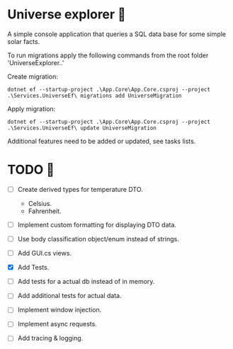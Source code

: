 
# Universe explorer :milky_way:

A simple console application that queries a SQL data base for
some simple solar facts.

To run migrations apply the following commands from the root folder 'UniverseExplorer\..'

Create migration:
```
dotnet ef --startup-project .\App.Core\App.Core.csproj --project .\Services.UniverseEf\ migrations add UniverseMigration
```

Apply migration:
```
dotnet ef --startup-project .\App.Core\App.Core.csproj --project .\Services.UniverseEf\ update UniverseMigration
```

Additional features need to be added or updated, see tasks lists.


# TODO :stars:

- [ ] Create derived types for temperature DTO.
	- Celsius.
	- Fahrenheit.
- [ ] Implement custom formatting for displaying DTO data.
- [ ] Use body classification object/enum instead of strings.
- [ ] Add GUI.cs views.
- [X] Add Tests.
- [ ] Add tests for a actual db instead of in memory.
- [ ] Add additional tests for actual data.
- [ ] Implement window injection.
- [ ] Implement async requests.
- [ ] Add tracing & logging.

